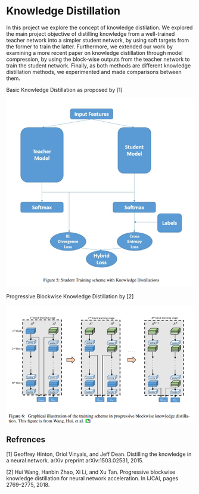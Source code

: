 # Knowledge Distillation

In this project we explore the concept of knowledge distilation. We explored the main project objective of distilling knowledge from a well-trained teacher network into a simpler student network, by using soft targets from the former to train the latter. Furthermore, we extended our work by examining a more recent paper on knowledge distillation through model compression, by using the block-wise outputs from the teacher network to train the student network. Finally, as both methods are different knowledge distillation methods, we experimented and made comparisons between them.

Basic Knowledge Distillation as proposed by [1]

<img src="Knowledge_Distillation/kd.png">

Progressive Blockwise Knowledge Distillation by [2]

<img src="Progress_KD/pkd.png">

## Refrences
[1] Geoffrey Hinton, Oriol Vinyals, and Jeff Dean. Distilling the knowledge in a neural network. arXiv preprint
arXiv:1503.02531, 2015.

[2] Hui Wang, Hanbin Zhao, Xi Li, and Xu Tan. Progressive blockwise knowledge distillation for neural
network acceleration. In IJCAI, pages 2769–2775, 2018.
